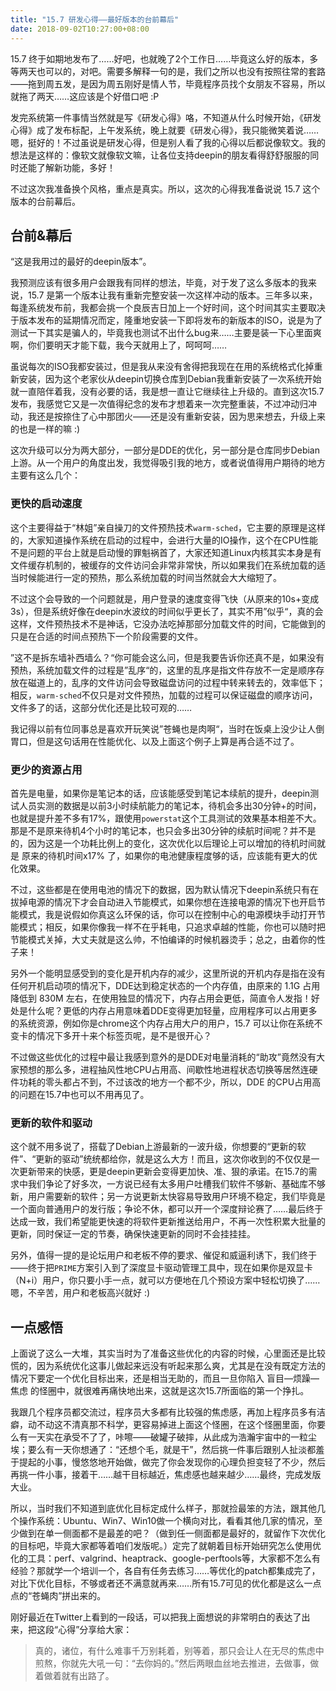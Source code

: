 ```yaml
---
title: "15.7 研发心得——最好版本的台前幕后"
date: 2018-09-02T10:27:00+08:00
---
```


15.7 终于如期地发布了……好吧，也就晚了2个工作日……毕竟这么好的版本，多等两天也可以的，对吧。需要多解释一句的是，我们之所以也没有按照往常的套路——拖到周五发，是因为周五刚好是情人节，毕竟程序员找个女朋友不容易，所以就拖了两天……这应该是个好借口吧 :P 

发完系统第一件事情当然就是写《研发心得》咯，不知道从什么时候开始，《研发心得》成了发布标配，上午发系统，晚上就要《研发心得》，我只能微笑着说……嗯，挺好的！不过虽说是研发心得，但是别人看了我的心得以后都说像软文。我的想法是这样的：像软文就像软文嘛，让各位支持deepin的朋友看得舒舒服服的同时还能了解新功能，多好！

不过这次我准备换个风格，重点是真实。所以，这次的心得我准备说说 15.7 这个版本的台前幕后。

## 台前&幕后

“这是我用过的最好的deepin版本”。

我预测应该有很多用户会跟我有同样的想法，毕竟，对于发了这么多版本的我来说，15.7 是第一个版本让我有重新完整安装一次这样冲动的版本。三年多以来，每逢系统发布前，我都会挑一个良辰吉日加上一个好时间，这个时间其实主要取决于版本发布的延期情况而定，隆重地安装一下即将发布的新版本的ISO，说是为了测试一下其实是骗人的，毕竟我也测试不出什么bug来……主要是装一下心里面爽啊，你们要明天才能下载，我今天就用上了，呵呵呵……

虽说每次的ISO我都安装过，但是我从来没有舍得把我现在在用的系统格式化掉重新安装，因为这个老家伙从deepin切换仓库到Debian我重新安装了一次系统开始就一直陪伴着我，没有必要的话，我是想一直让它继续往上升级的。直到这次15.7发布，我感觉它又是一次值得纪念的发布才想着来一次完整重装，不过冲动归冲动，我还是按捺住了心中那团火——还是没有重新安装，因为思来想去，升级上来的也是一样的嘛 :)

这次升级可以分为两大部分，一部分是DDE的优化，另一部分是仓库同步Debian上游。从一个用户的角度出发，我觉得吸引我的地方，或者说值得用户期待的地方主要有这么几个：

### 更快的启动速度

这个主要得益于“林姐”亲自操刀的文件预热技术`warm-sched`，它主要的原理是这样的，大家知道操作系统在启动的过程中，会进行大量的IO操作，这个在CPU性能不是问题的平台上就是启动慢的罪魁祸首了，大家还知道Linux内核其实本身是有文件缓存机制的，被缓存的文件访问会非常非常快，所以如果我们在系统加载的适当时候能进行一定的预热，那么系统加载的时间当然就会大大缩短了。

不过这个会导致的一个问题就是，用户登录的速度变得飞快（从原来的10s+变成3s），但是系统好像在deepin水波纹的时间似乎更长了，其实不用”似乎“，真的会这样，文件预热技术不是神话，它没办法吃掉那部分加载文件的时间，它能做到的只是在合适的时间点预热下一个阶段需要的文件。

”这不是拆东墙补西墙么？“你可能会这么问，但是我要告诉你还真不是，如果没有预热，系统加载文件的过程是”乱序“的，这里的乱序是指文件存放不一定是顺序存放在磁道上的，乱序的文件访问会导致磁盘访问的过程中转来转去的，效率低下；相反，`warm-sched`不仅只是对文件预热，加载的过程可以保证磁盘的顺序访问，文件多了的话，这部分优化还是比较可观的……

我记得以前有位同事总是喜欢开玩笑说”苍蝇也是肉啊“，当时在饭桌上没少让人倒胃口，但是这句话用在性能优化、以及上面这个例子上算是再合适不过了。

### 更少的资源占用

首先是电量，如果你是笔记本的话，应该能感受到笔记本续航的提升，deepin测试人员实测的数据是以前3小时续航能力的笔记本，待机会多出30分钟+的时间，也就是提升差不多有17%，跟使用`powerstat`这个工具测试的效果基本相差不大。那是不是原来待机4个小时的笔记本，也只会多出30分钟的续航时间呢？并不是的，因为这是一个功耗比例上的变化，这次优化以后理论上可以增加的待机时间就是 原来的待机时间x17% 了，如果你的电池健康程度够的话，应该能有更大的优化效果。

不过，这些都是在使用电池的情况下的数据，因为默认情况下deepin系统只有在拔掉电源的情况下才会自动进入节能模式，如果你想在连接电源的情况下也开启节能模式，我是说假如你真这么环保的话，你可以在控制中心的电源模块手动打开节能模式；相反，如果你像我一样不在乎耗电，只追求卓越的性能，你也可以随时把节能模式关掉，大丈夫就是这么帅，不怕编译的时候机器烫手；总之，由着你的性子来！

另外一个能明显感受到的变化是开机内存的减少，这里所说的开机内存是指在没有任何开机启动项的情况下，DDE达到稳定状态的一个内存值，由原来的 1.1G 占用降低到 830M 左右，在使用独显的情况下，内存占用会更低，简直令人发指！好处是什么呢？更低的内存占用意味着DDE变得更加轻量，应用程序可以占用更多的系统资源，例如你是chrome这个内存占用大户的用户，15.7 可以让你在系统不变卡的情况下多开十来个标签页呢，是不是很开心？

不过做这些优化的过程中最让我感到意外的是DDE对电量消耗的“助攻”竟然没有大家预想的那么多，进程抽风性地CPU占用高、间歇性地进程状态切换等居然连硬件功耗的零头都占不到，不过该改的地方一个都不少，所以，DDE 的CPU占用高的问题在15.7中也可以不用再见了。

### 更新的软件和驱动

这个就不用多说了，搭载了Debian上游最新的一波升级，你想要的“更新的软件”、“更新的驱动”统统都给你，就是这么大方！而且，这次你收到的不仅仅是一次更新带来的快感，更是deepin更新会变得更加快、准、狠的承诺。在15.7的需求中我们争论了好多次，一方说已经有太多用户吐槽我们软件不够新、基础库不够新，用户需要新的软件；另一方说更新太快容易导致用户环境不稳定，我们毕竟是一个面向普通用户的发行版；争论不休，都可以开一个深度辩论赛了……最后终于达成一致，我们希望能更快速的将软件更新推送给用户，不再一次性积累大批量的更新，同时保证一定的节奏，确保快速更新的同时不会挂挂挂。

另外，值得一提的是论坛用户和老板不停的要求、催促和威逼利诱下，我们终于——终于把`PRIME`方案引入到了深度显卡驱动管理工具中，现在如果你是双显卡（N+i）用户，你只要小手一点，就可以方便地在几个预设方案中轻松切换了……嗯，不辛苦，用户和老板高兴就好 :)

## 一点感悟

上面说了这么一大堆，其实当时为了准备这些优化的内容的时候，心里面还是比较慌的，因为系统优化这事儿做起来远没有听起来那么爽，尤其是在没有既定方法的情况下要定一个优化目标出来，还是相当无助的，而且一旦你陷入 盲目—烦躁—焦虑 的怪圈中，就很难再痛快地出来，这就是这次15.7所面临的第一个挣扎。

我跟几个程序员都交流过，程序员大多都有比较强的焦虑感，再加上程序员多有洁癖，动不动这不清真那不科学，更容易掉进上面这个怪圈，在这个怪圈里面，你要么有一天实在承受不了了，咔嚓——破罐子破摔，从此成为浩瀚宇宙中的一粒尘埃；要么有一天你想通了：“还想个毛，就是干”，然后挑一件事后跟别人扯淡都羞于提起的小事，慢悠悠地开始做，做完了你会发现你的心理负担变轻了不少，然后再挑一件小事，接着干……越干目标越近，焦虑感也越来越少……最终，完成发版大业。

所以，当时我们不知道到底优化目标定成什么样子，那就捡最笨的方法，跟其他几个操作系统：Ubuntu、Win7、Win10做一个横向对比，看看其他几家的情况，至少做到在单一侧面都不是最差的吧？（做到任一侧面都是最好的，就留作下次优化的目标吧，毕竟大家都等着咱们发版呢。）定完了就朝着目标开始研究怎么使用优化的工具：perf、valgrind、heaptrack、google-perftools等，大家都不怎么有经验？那就学一个培训一个，各自有任务去练习……等优化的patch都集成完了，对比下优化目标，不够或者还不满意就再来……所有15.7可见的优化都是这么一点点的“苍蝇肉”拼出来的。

刚好最近在Twitter上看到的一段话，可以把我上面想说的非常明白的表达了出来，把这段“心得”分享给大家：

> 真的，诸位，有什么难事千万别耗着，别等着，那只会让人在无尽的焦虑中煎熬，你就先大吼一句：“去你妈的。”然后两眼血丝地去推进，去做事，做着做着就有出路了。
